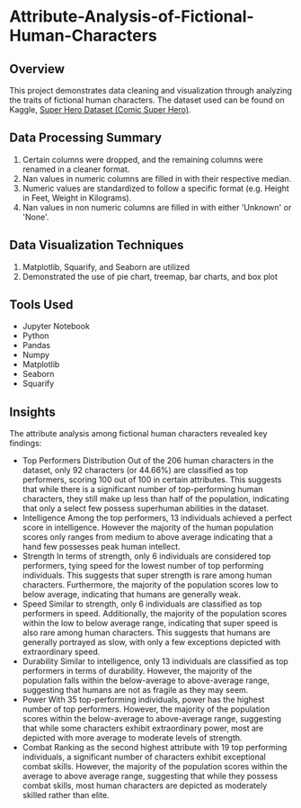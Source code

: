 # Attribute-Analysis-of-Fictional-Human-Characters
## Overview
This project demonstrates data cleaning and visualization through analyzing the traits of fictional human characters. The dataset used can be found on Kaggle, [Super Hero Dataset (Comic Super Hero)](https://www.kaggle.com/datasets/aakashverma8900/superhero-api-dataset).

## Data Processing Summary
  1. Certain columns were dropped, and the remaining columns were renamed in a cleaner format.
  2. Nan values in numeric columns are filled in with their respective median.
  3. Numeric values are standardized to follow a specific format (e.g. Height in Feet, Weight in Kilograms).
  4. Nan values in non numeric columns are filled in with either 'Unknown' or 'None'.
     
## Data Visualization Techniques
  1. Matplotlib, Squarify, and Seaborn are utilized
  2. Demonstrated the use of pie chart, treemap, bar charts, and box plot

## Tools Used
  * Jupyter Notebook
  * Python
  * Pandas
  * Numpy
  * Matplotlib
  * Seaborn
  * Squarify

## Insights
The attribute analysis among fictional human characters revealed key findings:
  * Top Performers Distribution
    Out of the 206 human characters in the dataset, only 92 characters (or 44.66%) are classified as top performers, scoring 100 out of 100 in certain attributes. This suggests that while there is a significant number of top-performing human
    characters, they still make up less than half of the population, indicating that only a select few possess superhuman abilities in the dataset.
  * Intelligence
    Among the top performers, 13 individuals achieved a perfect score in intelligence. However the majority of the human population scores only ranges from medium to above average indicating that a hand few possesses peak human intellect.
  * Strength
    In terms of strength, only 6 individuals are considered top performers, tying speed for the lowest number of top performing individuals. This suggests that super strength is rare among human characters. Furthermore, the majority of the
    population scores low to below average, indicating that humans are generally weak.
  * Speed
    Similar to strength, only 6 individuals are classified as top performers in speed. Additionally, the majority of the population scores within the low to below average range, indicating that super speed is also rare among human characters.
    This suggests that humans are generally portrayed as slow, with only a few exceptions depicted with extraordinary speed.
  * Durability
    Similar to intelligence, only 13 individuals are classified as top performers in terms of durability. However, the majority of the population falls within the below-average to above-average range, suggesting that humans are not as fragile as
    they may seem.
  * Power
    With 35 top-performing individuals, power has the highest number of top performers. However, the majority of the population scores within the below-average to above-average range, suggesting that while some
    characters exhibit extraordinary power, most are depicted with more average to moderate levels of strength.
  * Combat
    Ranking as the second highest attribute with 19 top performing individuals, a significant number of characters exhibit exceptional combat skills. However, the majority of the population scores within the average to above average range,
    suggesting that while they possess combat skills, most human characters are depicted as moderately skilled rather than elite.



